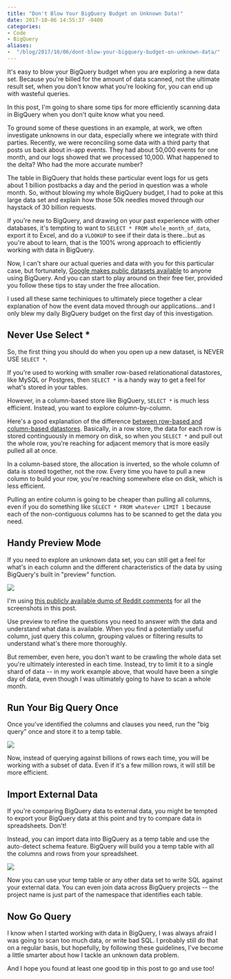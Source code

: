 ```yaml
---
title: "Don't Blow Your BigQuery Budget on Unknown Data!"
date: 2017-10-06 14:55:37 -0400
categories: 
- Code
- BigQuery
aliases: 
-  "/blog/2017/10/06/dont-blow-your-bigquery-budget-on-unknown-data/"
---
```

It's easy to blow your BigQuery budget when you are exploring a new data set. Because you're billed for the amount of data scanned, not the ultimate result set, when you don't know what you're looking  for, you can end up with wasteful queries.

In this post, I'm going to share some tips for more efficiently scanning data in BigQuery when you don't quite know what you need.
<!--more-->

To ground some of these questions in an example, at work, we often investigate unknowns in our data, especially where we integrate with third parties. Recently, we were reconciling some data with a third party that posts us back about in-app events. They had about 50,000 events for one month, and our logs showed that we processed 10,000. What happened to the delta? Who had the more accurate number?

The table in BigQuery that holds these particular event logs for us gets about 1 billion postbacks a day and the period in question was a whole month. So, without blowing my whole BigQuery budget, I had to poke at this large data set and explain how those 50k needles moved through our haystack of 30 billion requests.

If you're new to BigQuery, and drawing on your past experience with other databases, it's tempting to want to `SELECT * FROM whole_month_of_data`, export it to Excel, and do a `VLOOKUP` to see if their data is there...but as you're about to learn, that is the 100% wrong approach to efficiently working with data in BigQuery.

Now, I can't share our actual queries and data with you for this particular case, but fortunately, [Google makes public datasets available](https://cloud.google.com/bigquery/public-data/) to anyone using BigQuery. And you can start to play around on their free tier, provided you follow these tips to stay under the free allocation.

I used all these same techiniques to ultimately piece together a clear explanation of how the event data moved through our applications...and I only blew my daily BigQuery budget on the first day of this investigation.

## Never Use Select *

So, the first thing you should do when you open up a new dataset, is NEVER USE `SELECT *`.

If you're used to working with smaller row-based relationational datastores, like MySQL or Postgres, then `SELECT *` is a handy way to get a feel for what's stored in your tables.

However, in a column-based store like BigQuery, `SELECT *` is much less efficient. Instead, you want to explore column-by-column.

Here's a good explanation of the difference [between row-based and column-based datastores](http://docs.aws.amazon.com/redshift/latest/dg/c_columnar_storage_disk_mem_mgmnt.html). Basically, in a row store, the data for each row is stored continguously in memory on disk, so when you `SELECT *` and pull out the whole row, you're reaching for adjacent memory that is more easily pulled all at once. 

In a column-based store, the allocation is inverted, so the whole column of data is stored together, not the row. Every time you have to pull a new column to build your row, you're reaching somewhere else on disk, which is less efficient.

Pulling an entire column is going to be cheaper than pulling all columns, even if you do something like `SELECT * FROM whatever LIMIT 1` because each of the non-contiguous columns has to be scanned to get the data you need.

## Handy Preview Mode

If you need to explore an unknown data set, you can still get a feel for what's in each column and the different characteristics of the data by using BigQuery's built in "preview" function.

<img src="/images/bigquery_preview_mode.png">

I'm using [this publicly available dump of Reddit comments](https://bigquery.cloud.google.com/table/fh-bigquery:reddit_comments.2015_01?tab=preview) for all the screenshots in this post.

Use preview to refine the questions you need to answer with the data and understand what data is available. When you find a potentially useful column, just query this column, grouping values or filtering results to understand what's there more thoroughly.

But remember, even here, you don't want to be crawling the whole data set you're ultimately interested in each time. Instead, try to limit it to a single shard of data -- in my work example above, that would have been a single day of data, even though I was ultimately going to have to scan a whole month.

## Run Your Big Query Once

Once you've identified the columns and clauses you need, run the "big query" once and store it to a temp table.

<img src="/images/bigquery_temp_table.png">

Now, instead of querying against billions of rows each time, you will be working with a subset of data. Even if it's a few million rows, it will still be more efficient.

## Import External Data

If you're comparing BigQuery data to external data, you might be tempted to export your BigQuery data at this point and try to compare data in spreadsheets. Don't!

Instead, you can import data into BigQuery as a temp table and use the auto-detect schema feature. BigQuery will build you a temp table with all the columns and rows from your spreadsheet.

<img src="/images/bigquery_import_data.png">

Now you can use your temp table or any other data set to write SQL against your external data. You can even join data across BigQuery projects -- the project name is just part of the namespace that identifies each table.

## Now Go Query

I know when I started working with data in BigQuery, I was always afraid I was going to scan too much data, or write bad SQL. I probably still do that on a regular basis, but hopefully, by following these guidelines, I've become a little smarter about how I tackle an unknown data problem.

And I hope you found at least one good tip in this post to go and use too!